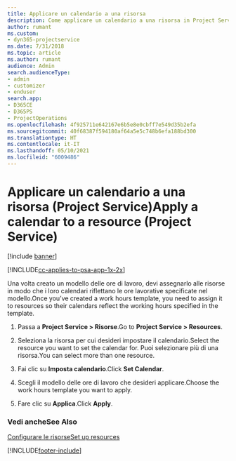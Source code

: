 ```yaml
---
title: Applicare un calendario a una risorsa
description: Come applicare un calendario a una risorsa in Project Service
author: rumant
ms.custom:
- dyn365-projectservice
ms.date: 7/31/2018
ms.topic: article
ms.author: rumant
audience: Admin
search.audienceType:
- admin
- customizer
- enduser
search.app:
- D365CE
- D365PS
- ProjectOperations
ms.openlocfilehash: 4f925711e642167e6b5e8e0cbff7e549d35b2efa
ms.sourcegitcommit: 40f68387f594180af64a5e5c748b6efa188bd300
ms.translationtype: HT
ms.contentlocale: it-IT
ms.lasthandoff: 05/10/2021
ms.locfileid: "6009486"
---
```

# <a name="apply-a-calendar-to-a-resource-project-service"></a><span data-ttu-id="f4611-103">Applicare un calendario a una risorsa (Project Service)</span><span class="sxs-lookup"><span data-stu-id="f4611-103">Apply a calendar to a resource (Project Service)</span></span>

[!include [banner](../includes/psa-now-project-operations.md)]

[!INCLUDE[cc-applies-to-psa-app-1x-2x](../includes/cc-applies-to-psa-app-1x-2x.md)]

<span data-ttu-id="f4611-104">Una volta creato un modello delle ore di lavoro, devi assegnarlo alle risorse in modo che i loro calendari riflettano le ore lavorative specificate nel modello.</span><span class="sxs-lookup"><span data-stu-id="f4611-104">Once you’ve created a work hours template, you need to assign it to resources so their calendars reflect the working hours specified in the template.</span></span>  
  
1.  <span data-ttu-id="f4611-105">Passa a **Project Service > Risorse**.</span><span class="sxs-lookup"><span data-stu-id="f4611-105">Go to **Project Service > Resources**.</span></span>  
  
2.  <span data-ttu-id="f4611-106">Seleziona la risorsa per cui desideri impostare il calendario.</span><span class="sxs-lookup"><span data-stu-id="f4611-106">Select the resource you want to set the calendar for.</span></span> <span data-ttu-id="f4611-107">Puoi selezionare più di una risorsa.</span><span class="sxs-lookup"><span data-stu-id="f4611-107">You can select more than one resource.</span></span>  
  
3.  <span data-ttu-id="f4611-108">Fai clic su **Imposta calendario**.</span><span class="sxs-lookup"><span data-stu-id="f4611-108">Click **Set Calendar**.</span></span>  
  
4.  <span data-ttu-id="f4611-109">Scegli il modello delle ore di lavoro che desideri applicare.</span><span class="sxs-lookup"><span data-stu-id="f4611-109">Choose the work hours template you want to apply.</span></span>  
  
5.  <span data-ttu-id="f4611-110">Fare clic su **Applica**.</span><span class="sxs-lookup"><span data-stu-id="f4611-110">Click **Apply**.</span></span>  
  
### <a name="see-also"></a><span data-ttu-id="f4611-111">Vedi anche</span><span class="sxs-lookup"><span data-stu-id="f4611-111">See Also</span></span>  
 [<span data-ttu-id="f4611-112">Configurare le risorse</span><span class="sxs-lookup"><span data-stu-id="f4611-112">Set up resources</span></span>](../psa/set-up-resources.md)


[!INCLUDE[footer-include](../includes/footer-banner.md)]